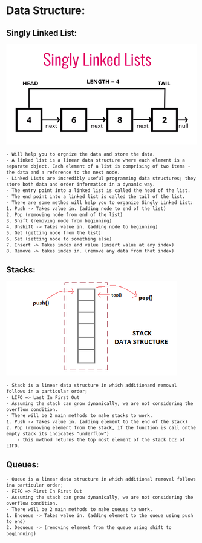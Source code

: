 # Data Structure: 

 ## Singly Linked List:
   ![Getting Started](./images/singly.jpg)
   
    - Will help you to orgnize the data and store the data. 
    - A linked list is a linear data structure where each element is a separate object. Each element of a list is comprising of two items - the data and a reference to the next node. 
    - Linked Lists are incredibly useful programming data structures; they store both data and order information in a dynamic way. 
    - The entry point into a linked list is called the head of the list.
    - The end point into a linked list is called the tail of the list. 
    - There are some methos will help you to organize Singly Linked List:
    1. Push -> Takes value in. (adding node to end of the list)
    2. Pop (removing node from end of the list)
    3. Shift (removing node from beginning)
    4. Unshift -> Takes value in. (adding node to beginning)
    5. Get (getting node from the list)
    6. Set (setting node to something else)
    7. Insert -> Takes index and value (insert value at any index)
    8. Remove -> takes index in. (remove any data from that index)

## Stacks: 
   ![Getting Started](./images/stack.jpg)
   
    - Stack is a linear data structure in which additionand removal follows in a particular order;
    - LIFO => Last In First Out
    - Assuming the stack can grow dynamically, we are not considering the overflow condition. 
    - There will be 2 main methods to make stacks to work. 
    1. Push -> Takes value in. (adding element to the end of the stack)
    2. Pop (removing element from the stack, if the function is call onthe empty stack its indicates "underflow")
        - this mwthod returns the top most element of the stack bcz of LIFO.
    
## Queues:

    - Queue is a linear data structure in which additional removal follows ina particular order;
    - FIFO => First In First Out
    - Assuming the stack can grow dynamically, we are not considering the overflow condition. 
    - There will be 2 main methods to make queues to work.
    1. Enqueue -> Takes value in. (adding element to the queue using push to end)
    2. Dequeue -> (removing element from the queue using shift to beginnning)



